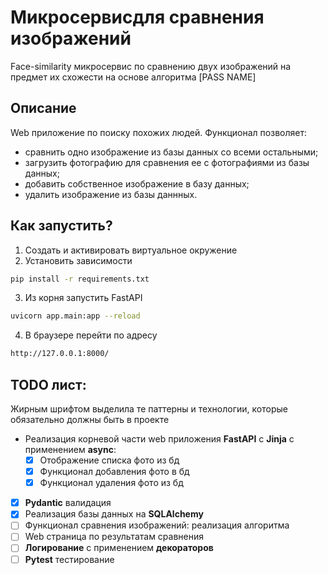 # Микросервисдля сравнения изображений

Face-similarity микросервис по сравнению двух изображений на предмет их схожести на основе алгоритма [PASS NAME]


## Описание
Web приложение по поиску похожих людей. Функционал позволяет:
- сравнить одно изображение из базы данных со всеми остальными;
- загрузить фотографию для сравнения ее с фотографиями из базы данных;
- добавить собственное изображение в базу данных;
- удалить изображение из базы даннных.


## Как запустить?
1. Создать и активировать виртуальное окружение
2. Установить зависимости
```bash
pip install -r requirements.txt
```
3. Из корня запустить FastAPI
```bash
uvicorn app.main:app --reload
```
4. В браузере перейти по адресу
```bash
http://127.0.0.1:8000/
```


## TODO лист:
Жирным шрифтом выделила те паттерны и технологии, которые обязательно должны быть в проекте
- Реализация корневой части web приложения **FastAPI** c **Jinja** с применением **async**:
    - [x] Отображение списка фото из бд
    - [x] Функционал добавления фото в бд
    - [x] Функционал удаления фото из бд
- [x] **Pydantic** валидация
- [x] Реализация базы данных на **SQLAlchemy**
- [ ] Функционал сравнения изображений: реализация алгоритма
- [ ] Web страница по результатам сравнения
- [ ] **Логирование** с применением **декораторов**
- [ ] **Pytest** тестирование
